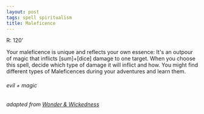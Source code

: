 ```yaml
---
layout: post
tags: spell spiritualism
title: Maleficence
---
```

R: 120’

Your maleficence is unique and reflects your own essence: It's an outpour of magic that inflicts [sum]+[dice] damage to one target. When you choose this spell, decide which type of damage it will inflict and how. You might find different types of Maleficences during your adventures and learn them.

###### evil + magic
###### adapted from [Wonder & Wickedness](https://www.drivethrurpg.com/product/145647/Wonder--Wickedness)
